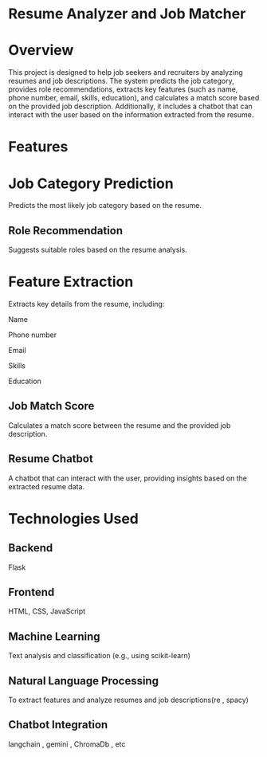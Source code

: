 # Resume Analyzer and Job Matcher
# Overview
This project is designed to help job seekers and recruiters by analyzing resumes and job descriptions. The system predicts the job category, provides role recommendations, extracts key features (such as name, phone number, email, skills, education), and calculates a match score based on the provided job description. Additionally, it includes a chatbot that can interact with the user based on the information extracted from the resume.


# Features

 # Job Category Prediction
 Predicts the most likely job category based on the resume.
## Role Recommendation
 Suggests suitable roles based on the resume analysis.
 # Feature Extraction
 Extracts key details from the resume, including:
 
Name

Phone number

Email

Skills

Education

## Job Match Score
Calculates a match score between the resume and the provided job description.

## Resume Chatbot
A chatbot that can interact with the user, providing insights based on the extracted resume data.

# Technologies Used

## Backend
Flask 

## Frontend
HTML, CSS, JavaScript

## Machine Learning
Text analysis and classification (e.g., using scikit-learn)

## Natural Language Processing
To extract features and analyze resumes and job descriptions(re , spacy)

## Chatbot Integration
 langchain , gemini , ChromaDb , etc